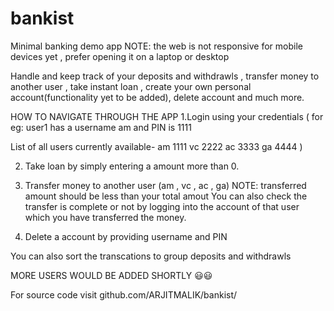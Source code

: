 # bankist
Minimal banking demo app
NOTE: the web is not responsive for mobile devices yet , prefer opening it on a laptop or desktop


Handle and keep track of your deposits and withdrawls , transfer money to another user , take instant loan , create your own personal account(functionality yet to be added), delete account and much more.

HOW TO NAVIGATE THROUGH THE APP
1.Login using your credentials (
for eg: user1 has a username am and PIN is 1111

List of all users currently available-
am 1111
vc 2222
ac 3333
ga 4444
)

2. Take loan by simply entering a amount more than 0.
3. Transfer money to another user (am , vc , ac , ga) NOTE: transferred amount should be less than your total amout
   You can also check the transfer is complete or not by logging into the account of that user which you have transferred the money.

5. Delete a account by providing username and PIN

You can also sort the transcations to group deposits and withdrawls


MORE USERS WOULD BE ADDED SHORTLY 😃😃

For source code visit github.com/ARJITMALIK/bankist/
